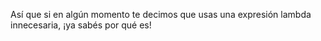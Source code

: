 Así que si en algún momento te decimos que usas una expresión lambda innecesaria, ¡ya sabés por qué es!